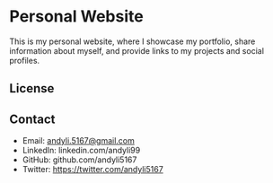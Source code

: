 # Personal Website

This is my personal website, where I showcase my portfolio, share information about myself, and provide links to my projects and social profiles.

## License

## Contact

- Email: andyli.5167@gmail.com
- LinkedIn: linkedin.com/andyli99
- GitHub: github.com/andyli5167
- Twitter: https://twitter.com/andyli5167
